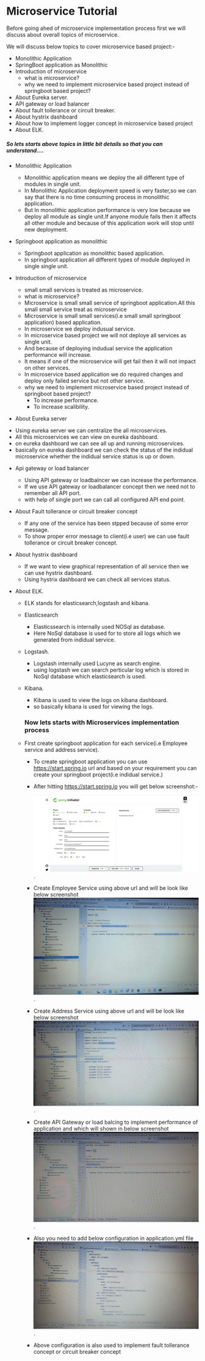 # Microservice Tutorial


Before going ahed of microservice implementation process first we will discuss about overall topics of microservice.


We will discuss below topics to cover microservice based project:-
+ Monolithic Application
+ SpringBoot application as Monolithic
+ Introduction of microservice
  * what is microservice?
  * why we need to implement microservice based project instead of springboot based project?
+ About Eureka server. 
+ API gateway or load balancer
+ About fault tollerance or circuit breaker.
+ About hystrix dashboard
+ About how to implement logger concept in microservice based project
+ About ELK.

##### So lets starts above topics in little bit details so that you can understand....
 + Monolithic Application
   * Monolithic application means we deploy the all different type of modules in single unit.
   * In Monolithic Application deployment speed is very faster,so we can say that there is no time consuming process in monolithic application.
   * But In monolithic application performance is very low because we deploy all module as single unit.If anyone module fails then it affects all other module and because of this application work will stop until new deployment.
   
 + Springboot application as monolithic
    * Springboot application as monolithic based application.
    * In springboot application all different types of module deployed in single single unit.


 + Introduction of microservice
   * small small services is treated as microservice.
    - what is microservice?
     * Microservice is small small service of springboot application.All this small small service treat as microservice
     * Microservice is small small services(i.e small small springboot application) based application.
     * In microservice we deploy indusual service.
     * In microservice based project we will not deploye all services as single unit.
     * And because of deploying indudual service the application performance will increase.
     * It means if one of the microservice will get fail then it will not impact on other services.
     * In microservice based application we do required changes and deploy only failed service but not other service.

   - why we need to implement microservice based project instead of springboot based project?
     * To increase performance.
     * To increase scalibility.
     
 + About Eureka server
  * Using eureka server we can centralize the all microservices.
  * All this microservices we can view on eureka dashboard.
  * on eureka dashboard we can see all up and running microservices.
  * basically on eureka dashboard we can check the status of the indidual microservice whether the indidual service status is up or down.

   
 + Api gateway or load balancer
   * Using API gateway or loadbalncer we can increase the performance.
   * If we use API gateway or loadbalancer concept then we need not to remember all API port.
   * with help of single port we can call all configured API end point.

 + About Fault tollerance or circuit breaker concept
   * If any one of the service has been stpped because of some error message.
   * To show proper error message to client(i.e user) we can use fault tollerance or circuit breaker concept.

  + About hystrix dashboard
    * If we want to view graphical representation of all service then we can use hystrix dashboard.
    * Using hystrix dashboard we can check all services status.

 +  About ELK.
    * ELK stands for elasticsearch,logstash and kibana.
    - Elasticsearch
       * Elasticssearch is internally used NOSql as database.
       * Here NoSql database is used for to store all logs which we generated from indidual service.

    - Logstash.
      * Logstash internally used Lucyne as search engine.
      * using logstash we can search perticular log which is stored in NoSql database which elasticsearch is used.

    - Kibana.
      * Kibana is used to view the logs on kibana dashboard.
      * so basically kibana is used for viewing the logs.


      ### Now lets starts with  Microservices implementation process

    - First create springboot application for each service(i.e Employee service and address service).
      * To create springboot application you can use https://start.spring.io url and based on your requirement you can create your springboot project(i.e indidual service.)
      * After hitting https://start.spring.io you will get below screenshot:-

        ![SpringInitializerImage](https://github.com/DadasoBanagar/microservicebasedproject/blob/development/SpringInitializerImage.jpeg).
      * Create Employee Service using above url and will be look like below screenshot
          ![Employee_Service](https://github.com/DadasoBanagar/microservicebasedproject/blob/development/Employee_Service.jpeg).
      *  Create Address Service using above url and will be look like below screenshot
         ![Address_Service](https://github.com/DadasoBanagar/microservicebasedproject/blob/development/Address_Service.jpeg).
      *  Create API Gateway or load balcing to implement performance of application and which will shown in below screenshot
         ![API_Gateway](https://github.com/DadasoBanagar/microservicebasedproject/blob/development/API_Gateway.jpeg).
      * Also you need to add below configuration in application.yml file
        ![API_Gateway_yml_file](https://github.com/DadasoBanagar/microservicebasedproject/blob/development/API_Gateway_yml_file.jpeg).
      * Above configuration is also used to implement fault tollerance concept or circuit breaker concept
